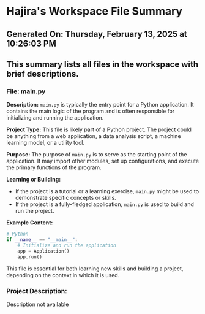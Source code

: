 # Hajira's Workspace File Summary
## Generated On: Thursday, February 13, 2025 at 10:26:03 PM
This summary lists all files in the workspace with brief descriptions.
---
### File: main.py

**Description:**
`main.py` is typically the entry point for a Python application. It contains the main logic of the program and is often responsible for initializing and running the application.

**Project Type:**
This file is likely part of a Python project. The project could be anything from a web application, a data analysis script, a machine learning model, or a utility tool.

**Purpose:**
The purpose of `main.py` is to serve as the starting point of the application. It may import other modules, set up configurations, and execute the primary functions of the program.

**Learning or Building:**
- If the project is a tutorial or a learning exercise, `main.py` might be used to demonstrate specific concepts or skills.
- If the project is a fully-fledged application, `main.py` is used to build and run the project.

**Example Content:**
```python
# Python
if __name__ == "__main__":
    # Initialize and run the application
    app = Application()
    app.run()
```

This file is essential for both learning new skills and building a project, depending on the context in which it is used. 
### Project Description:
 Description not available
